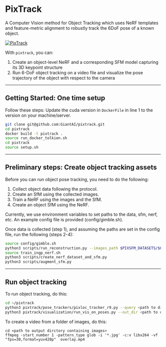 # PixTrack

A Computer Vision method for Object Tracking which uses NeRF templates and feature-metric alignment to robustly track the 6DoF pose of a known object.

[![PixTrack](https://img.youtube.com/vi/yQtCUS3i9nc/0.jpg)](https://www.youtube.com/watch?v=yQtCUS3i9nc)

With `pixtrack`, you can:
1. Create an object-level NeRF and a corresponding SFM model capturing its 3D keypoint structure
2. Run 6-DoF object tracking on a video file and visualize the pose trajectory of the object with respect to the camera
---

## Getting Started: One time setup

Follow these steps:
Update the cuda version in `DockerFile` in line 1 to the version on your machine/server. 


```bash
git clone git@github.com:GiantAI/pixtrack.git
cd pixtrack
docker build -t pixtrack .
source run_docker_tolkien.sh
cd pixtrack
source setup.sh
```

---

## Preliminary steps: Create object tracking assets

Before you can run object pose tracking, you need to do the following:

1. Collect object data following the protocol.
2. Create an SfM using the collected images.
3. Train a NeRF using the images and the SfM.
4. Create an object SfM using the NeRF.

Currently, we use environment variables to set paths to the data, sfm, nerf, etc.
An example config file is provided (config/gimble.sh).

Once data is collected (step 1), and assuming the paths are set in the config file, run the following (steps 2-4):
```bash
source config/gimble.sh 
python3 scripts/run_reconstruction.py --images_path $PIXSFM_DATASETS/$OBJECT/ --outputs_path $PIXSFM_OUTPUTS/$OBJECT 
source train_ingp_nerf.sh 
python3 scripts/create_nerf_dataset_and_sfm.py
python3 scripts/augment_sfm.py
```

---

## Run object tracking
To run object tracking, do this:

```bash
cd ~/pixtrack
python3 pixtrack/pose_trackers/pixloc_tracker_r9.py --query <path to directory with query images> --out_dir <path to output directory>
python3 pixtrack/visualization/run_vis_on_poses.py --out_dir <path to output directory containing object tracking results>
```

To create a video from a folder of images, do this:
```
cd <path to output dirctory containing images>
ffmpeg -start_number 1 -pattern_type glob -i '*.jpg' -c:v libx264 -vf "fps=30,format=yuv420p"  overlay.mp4
```
